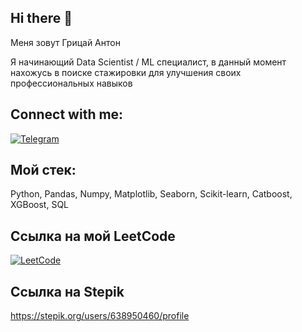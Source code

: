 ## Hi there 👋

Меня зовут Грицай Антон

Я начинающий Data Scientist / ML специалист, в данный момент нахожусь в поиске стажировки для улучшения своих профессиональных навыков

## Connect with me:
[![Telegram](https://img.shields.io/badge/-Telegram-090909?style=for-the-badge&logo=telegram&logocolor=27A0D9)](https://t.me/angriyy)

## Мой стек:
Python, Pandas, Numpy, Matplotlib, Seaborn, Scikit-learn, Catboost, XGBoost, SQL

## Ссылка на мой LeetCode
[![LeetCode](https://img.shields.io/badge/-LeetCode-090909?style=for-the-badge&logo=LeetCode&logocolor=27A0D9)](https://leetcode.com/u/angriy/)

## Ссылка на Stepik
https://stepik.org/users/638950460/profile



<!--
**angr1y/angr1y** is a ✨ _special_ ✨ repository because its `README.md` (this file) appears on your GitHub profile.

Here are some ideas to get you started:

- 🔭 I’m currently working on ...
- 🌱 I’m currently learning ...
- 👯 I’m looking to collaborate on ...
- 🤔 I’m looking for help with ...
- 💬 Ask me about ...
- 📫 How to reach me: ...
- 😄 Pronouns: ...
- ⚡ Fun fact: ...
-->
